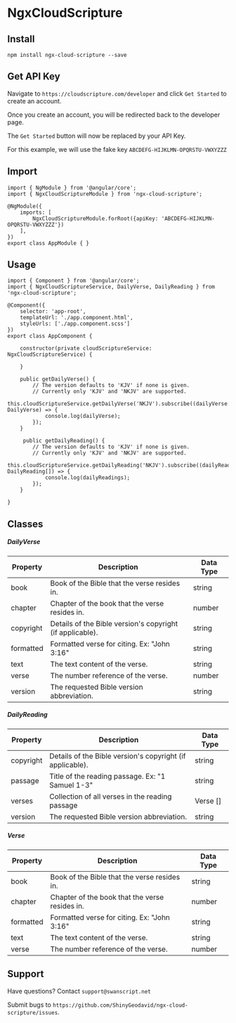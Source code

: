 # NgxCloudScripture

## Install

`npm install ngx-cloud-scripture --save`

## Get API Key

Navigate to `https://cloudscripture.com/developer` and click `Get Started` to create an account.

Once you create an account, you will be redirected back to the developer page.

The `Get Started` button will now be replaced by your API Key.

For this example, we will use the fake key `ABCDEFG-HIJKLMN-OPQRSTU-VWXYZZZ`

## Import

```
import { NgModule } from '@angular/core';
import { NgxCloudScriptureModule } from 'ngx-cloud-scripture';

@NgModule({
    imports: [
        NgxCloudScriptureModule.forRoot({apiKey: 'ABCDEFG-HIJKLMN-OPQRSTU-VWXYZZZ'})
    ],
})
export class AppModule { }
```

## Usage

```
import { Component } from '@angular/core';
import { NgxCloudScriptureService, DailyVerse, DailyReading } from 'ngx-cloud-scripture';

@Component({
    selector: 'app-root',
    templateUrl: './app.component.html',
    styleUrls: ['./app.component.scss']
})
export class AppComponent {

    constructor(private cloudScriptureService: NgxCloudScriptureService) {

    }

    public getDailyVerse() {
        // The version defaults to 'KJV' if none is given.
        // Currently only 'KJV' and 'NKJV' are supported.
        this.cloudScriptureService.getDailyVerse('NKJV').subscribe((dailyVerse: DailyVerse) => {
            console.log(dailyVerse);
        });
    }

     public getDailyReading() {
        // The version defaults to 'KJV' if none is given.
        // Currently only 'KJV' and 'NKJV' are supported.
        this.cloudScriptureService.getDailyReading('NKJV').subscribe((dailyReadings: DailyReading[]) => {
            console.log(dailyReadings);
        });
    }

}
```

## Classes

##### DailyVerse

| Property  | Description                                               | Data Type |
|-----------|-----------------------------------------------------------|-----------|
| book      | Book of the Bible that the verse resides in.              |    string |
| chapter   | Chapter of the book that the verse resides in.            |    number |
| copyright | Details of the Bible version's copyright (if applicable). |    string |
| formatted | Formatted verse for citing. Ex: "John 3:16"               |    string |
| text      | The text content of the verse.                            |    string |
| verse     | The number reference of the verse.                        |    number |
| version   | The requested Bible version abbreviation.                 |    string |

##### DailyReading

| Property  | Description                                               | Data Type |
|-----------|-----------------------------------------------------------|-----------|
| copyright | Details of the Bible version's copyright (if applicable). |    string |
| passage   | Title of the reading passage. Ex: "1 Samuel 1-3"          |    string |
| verses    | Collection of all verses in the reading passage           |  Verse [] |
| version   | The requested Bible version abbreviation.                 |    string |

##### Verse

| Property  | Description                                               | Data Type |
|-----------|-----------------------------------------------------------|-----------|
| book      | Book of the Bible that the verse resides in.              |    string |
| chapter   | Chapter of the book that the verse resides in.            |    number |
| formatted | Formatted verse for citing. Ex: "John 3:16"               |    string |
| text      | The text content of the verse.                            |    string |
| verse     | The number reference of the verse.                        |    number |

## Support

Have questions? Contact `support@swanscript.net`

Submit bugs to `https://github.com/ShinyGeodavid/ngx-cloud-scripture/issues`.